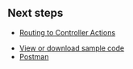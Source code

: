 ## Next steps

* [Routing to Controller Actions](xref:mvc/controllers/routing)
<!-- TODO, use UID in xref
* For information about deploying your API, see [Publishing and Deployment](../publishing/index.md).
--> 
* [View or download sample code](https://github.com/aspnet/Docs/tree/master/aspnetcore/tutorials/first-web-api/sample)
* [Postman](https://www.getpostman.com/)